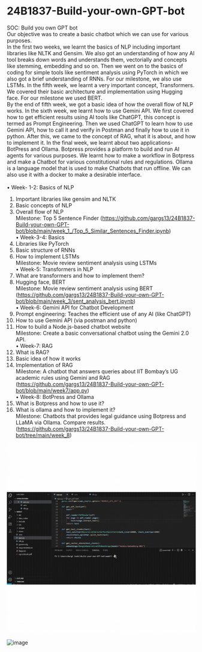 # 24B1837-Build-your-own-GPT-bot

SOC: Build you own GPT bot <br/>
Our objective was to create a basic chatbot which we can use for various purposes. <br/>
In the first two weeks, we learnt the basics of NLP including important libraries like NLTK and Gensim. We also got an understanding of how any AI tool breaks down words and understands them, vectorially and concepts like stemming, embedding and so on. Then we went on to the basics of coding for simple tools like sentiment analysis using PyTorch in which we also got a brief understanding of RNNs. For our milestone, we also use LSTMs. In the fifth week, we learnt a very important concept, Transformers. We covered their basic architecture and implementation using Hugging face. For our milestone we used BERT.<br/>
By the end of fifth week, we got a basic idea of how the overall flow of NLP works. In the sixth week, we learnt how to use Gemini API. We first covered how to get efficient results using AI tools like ChatGPT, this concept is termed as Prompt Engineering. Then we used ChatGPT to learn how to use Gemini API, how to call it and verify in Postman and finally how to use it in python. After this, we came to the concept of RAG, what it is about, and how to implement it. In the final week, we learnt about two applications- BotPress and Ollama. Botpress provides a platform to build and run AI agents for various purposes. We learnt how to make a workflow in Botpress and make a Chatbot for various constitutional rules and regulations. Ollama is a language model that is used to make Chatbots that run offline. We can also use it with a docker to make a desirable interface.  <br/>
<br/>
•	Week- 1-2: Basics of NLP<br/>
1.	Important libraries like gensim and NLTK<br/>
2.	Basic concepts of NLP<br/>
3.	Overall flow of NLP<br/>
Milestone: Top 5 Sentence Finder (https://github.com/gargs13/24B1837-Build-your-own-GPT-bot/blob/main/week_1_/Top_5_Similar_Sentences_Finder.ipynb) <br/>
•	Week-3-4: Basics<br/>
1.	Libraries like PyTorch <br/>
2.	Basic structure of RNNs<br/>
3.	How to implement LSTMs<br/>
Milestone: Movie review sentiment analysis using LSTMs <br/>
•	Week-5: Transformers in NLP<br/>
1.	What are transformers and how to implement them?<br/>
2.	Hugging face, BERT<br/>
Milestone: Movie review sentiment analysis using BERT (https://github.com/gargs13/24B1837-Build-your-own-GPT-bot/blob/main/week_3/sent_analysis_bert.ipynb) <br/>
•	Week-6: Gemini API for Chatbot Development<br/>
1.	Prompt engineering: Teaches the efficient use of any AI (like ChatGPT)<br/>
2.	How to use Gemini API (via postman and python)<br/>
3.	How to build a Node.js-based chatbot website<br/>
Milestone:  Create a basic conversational chatbot using the Gemini 2.0 API.<br/>
•	Week-7: RAG<br/>
1.	What is RAG?<br/>
2.	Basic idea of how it works<br/>
3.	Implementation of RAG<br/>
Milestone:  A chatbot that answers queries about IIT Bombay’s UG academic rules using Gemini and RAG (https://github.com/gargs13/24B1837-Build-your-own-GPT-bot/blob/main/week7/app.py)<br/>
•	Week-8: BotPress and Ollama<br/>
1.	What is Botpress and how to use it?<br/>
2.	What is ollama and how to implement it?<br/>
Milestone:  Chatbots that provides legal guidance using Botpress and LLaMA via Ollama. Compare results. (https://github.com/gargs13/24B1837-Build-your-own-GPT-bot/tree/main/week_8)<br/>



![](https://github.com/gargs13/24B1837-Build-your-own-GPT-bot/blob/main/Untitled%20design.gif)

<img width="295" height="380" alt="image" src="https://github.com/user-attachments/assets/19054e7b-6982-4ce1-a98b-ce29c7f2fdf1" />

